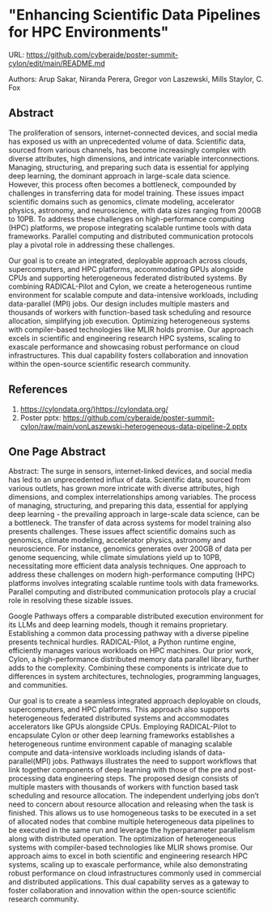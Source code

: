 
# "Enhancing Scientific Data Pipelines for HPC Environments"

URL: <https://github.com/cyberaide/poster-summit-cylon/edit/main/README.md>

Authors: Arup Sakar,  Niranda Perera, Gregor von Laszewski, Mills Staylor, C. Fox

## Abstract

The proliferation of sensors, internet-connected devices, and social media has exposed us with an unprecedented volume of data. Scientific data, sourced from various channels, has become increasingly complex with diverse attributes, high dimensions, and intricate variable interconnections. Managing, structuring, and preparing such data is essential for applying deep learning, the dominant approach in large-scale data science. However, this process often becomes a bottleneck, compounded by challenges in transferring data for model training. These issues impact scientific domains such as genomics, climate modeling, accelerator physics, astronomy, and neuroscience, with data sizes ranging from 200GB to 10PB. To address these challenges on high-performance computing (HPC) platforms, we propose integrating scalable runtime tools with data frameworks. Parallel computing and distributed communication protocols play a pivotal role in addressing these challenges.

Our goal is to create an integrated, deployable approach across clouds, supercomputers, and HPC platforms, accommodating GPUs alongside CPUs and supporting heterogeneous federated distributed systems. By combining RADICAL-Pilot and Cylon, we create a heterogeneous runtime environment for scalable compute and data-intensive workloads, including data-parallel (MPI) jobs. Our design includes multiple masters and thousands of workers with function-based task scheduling and resource allocation, simplifying job execution. Optimizing heterogeneous systems with compiler-based technologies like MLIR holds promise. Our approach excels in scientific and engineering research HPC systems, scaling to exascale performance and showcasing robust performance on cloud infrastructures. This dual capability fosters collaboration and innovation within the open-source scientific research community.

## References

1. <https://cylondata.org/)https://cylondata.org/> 
2. Poster pptx: <https://github.com/cyberaide/poster-summit-cylon/raw/main/vonLaszewski-heterogeneous-data-pipeline-2.pptx>

## One Page Abstract

Abstract: The surge in sensors, internet-linked devices, and social media has led to an unprecedented influx of data. Scientific data, sourced from various outlets, has grown more intricate with diverse attributes, high dimensions, and complex interrelationships among variables. The process of managing, structuring, and preparing this data, essential for applying deep learning - the prevailing approach in large-scale data science, can be a bottleneck. The transfer of data across systems for model training also presents challenges. These issues affect scientific domains such as genomics, climate modeling, accelerator physics, astronomy and neuroscience. For instance, genomics generates over 200GB of data per genome sequencing, while climate simulations yield up to 10PB, necessitating more efficient data analysis techniques. One approach to address these challenges on modern high-performance computing (HPC) platforms involves integrating scalable runtime tools with data frameworks. Parallel computing and distributed communication protocols play a crucial role in resolving these sizable issues.

Google Pathways offers a comparable distributed execution environment for its LLMs and deep learning models, though it remains proprietary. Establishing a common data processing pathway with a diverse pipeline presents technical hurdles. RADICAL-Pilot, a Python runtime engine, efficiently manages various workloads on HPC machines. Our prior work, Cylon, a high-performance distributed memory data parallel library, further adds to the complexity. Combining these components is intricate due to differences in system architectures, technologies, programming languages, and communities.

Our goal is to create a seamless integrated approach deployable on clouds, supercomputers, and HPC platforms. This approach also supports heterogeneous federated distributed systems and accommodates accelerators like GPUs alongside CPUs. Employing RADICAL-Pilot to encapsulate Cylon or other deep learning frameworks establishes a heterogeneous runtime environment capable of managing scalable compute and data-intensive workloads including islands of data-parallel(MPI) jobs. Pathways illustrates the need to support workflows that link together components of deep learning with those of the pre and post-processing data engineering steps. The proposed design consists of multiple masters with thousands of workers with function based task scheduling and resource allocation. The independent underlying jobs don’t need to concern about resource allocation and releasing when the task is finished. This allows us to use homogeneous tasks to be executed in a set of allocated nodes that combine multiple heterogeneous data pipelines to be executed in the same run and leverage the hyperparameter parallelism along with distributed operation. The optimization of heterogeneous systems with compiler-based technologies like MLIR shows promise. Our approach aims to excel in both scientific and engineering research HPC systems, scaling up to exascale performance, while also demonstrating robust performance on cloud infrastructures commonly used in commercial and distributed applications. This dual capability serves as a gateway to foster collaboration and innovation within the open-source scientific research community.
